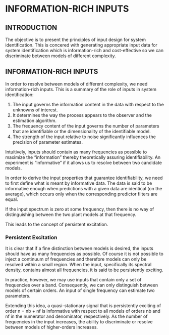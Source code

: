 # INFORMATION-RICH INPUTS
## INTRODUCTION

The objective is to present the principles of input design for system identification.
This is concered with generating appropriate input data for system identification which
is information-rich and cost-effective so we can discriminate between models of different
complexity.

## INFORMATION-RICH INPUTS

In order to resolve between models of different complexity, we need information-rich inputs.
This is a summary of the role of inputs in system identification:

1. The input governs the information content in the data with respect to the unknowns of interest.
2. It determines the way the process appears to the observer and the estimation algorithm.
3. The frequency content of the input governs the number of parameters that are identifiable or the
dimensionality of the identifiable model.
4. The strength of the input relative to noise significantly influences the precision of parameter
estimates.

Intuitively, inputs should contain as many frequencies as possible to maximize the “information”
thereby theoretically assuring identifiability. An experiment is “informative” if it allows us to resolve
between two candidate models.

In order to derive the input properties that guarantee identifiability, we need to first define what is
meant by informative data. The data is said to be informative enough when predictions with a given
data are identical (on the average), which occurs only when the corresponding predictor filters are
equal.

If the input spectrum is zero at some frequency, then there is no way of distinguishing between
the two plant models at that frequency.

This leads to the concept of persistent excitation.

### Persistent Excitation

It is clear that if a fine distinction between models is desired, the inputs should have as many frequencies
as possible. Of course it is not possible to inject a continuum of frequencies and therefore
models can only be resolved within a small region.
When the input, specifically its spectral density, contains almost all frequencies, it is said to be
persistently exciting.

In practice, however, we may use inputs that contain only a set of frequencies over a band. Consequently,
we can only distinguish between models of certain orders. An input of single frequency can estimate two parameters.

Extending this idea, a quasi-stationary signal that is persistently exciting of order n = nb + nf
is informative with respect to all models of orders nb and nf in the numerator and denominator,
respectively. As the number of frequencies in the input increases, the ability to discriminate or
resolve between models of higher-orders increases.


